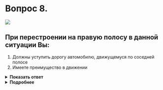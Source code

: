 # Вопрос 8.

![](https://s.drom.ru/i24228/pdd/tickets/2016/1543885192.jpg)

## При перестроении на правую полосу в данной ситуации Вы:

1. Должны уступить дорогу автомобилю, движущемуся по соседней полосе
2. Имеете преимущество в движении

<details>
<summary><b>Показать ответ</b></summary>
Правильный ответ: 1
</details>
<details>
<summary><b>Подробнее</b></summary>
Полоса, по которой Вы двигаетесь, заканчивается. Вам необходимо перестраиваться. При перестроении Вы обязаны уступить дорогу транспортным средствам, движущимся попутно без изменения направления движения.
(«Горизонтальная разметка» 1.19, пункт 8.4 ПДД)
</details>